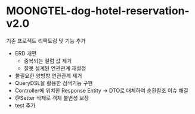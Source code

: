 # MOONGTEL-dog-hotel-reservation-v2.0

기존 프로젝트 리팩토링 및 기능 추가

- ERD 개편
  - 중복되는 컬럼 값 제거
  - 잘못 설계된 연관관계 재설정
- 불필요한 양방향 연관관계 제거
- QueryDSL을 활용한 검색기능 구현
- Controller에 위치한 Response Entity -> DTO로 대체하여 순환참조 이슈 해결
- @Setter 삭제로 객체 불변성 보장
- test 추가

